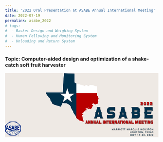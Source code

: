 ```yaml
---
title: '2022 Oral Presentation at ASABE Annual International Meeting'
date: 2022-07-19
permalink: asabe_2022
# tags:
#  - Basket Design and Weighing System
#  - Human Following and Monitoring System
#  - Unloading and Return System
---
```


### Topic: Computer-aided design and optimization of a shake-catch soft fruit harvester

<img src="../images/Post_Images/2022/ASABE_2022/2022_ASABE_Banner.png"
     alt="2022_ASABE_Banner.png"
     style="float: left; margin-bottom: 25px;" />


